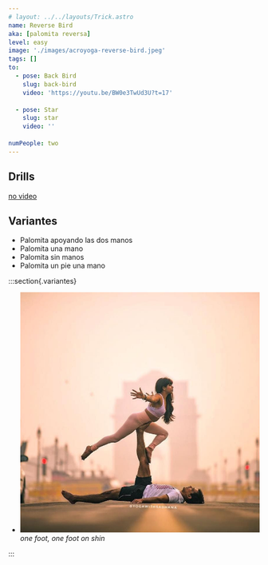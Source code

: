 ```yaml
---
# layout: ../../layouts/Trick.astro
name: Reverse Bird
aka: [palomita reversa]
level: easy
image: './images/acroyoga-reverse-bird.jpeg'
tags: []
to:
  - pose: Back Bird
    slug: back-bird
    video: 'https://youtu.be/BW0e3TwUd3U?t=17'

  - pose: Star
    slug: star
    video: ''

numPeople: two
---
```


## Drills

[no video](https://www.youtube.com/)

## Variantes

- Palomita apoyando las dos manos
- Palomita una mano
- Palomita sin manos
- Palomita un pie una mano
  </br>

:::section{.variantes}

- [![one foot](./images/bird-variation-one-foot-and-shin.jpg)](https://www.instagram.com/p/BunhHsqFBUI/?utm_source=ig_web_button_share_sheet)
  _one foot, one foot on shin_

:::
